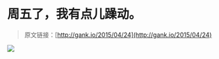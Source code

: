 # 周五了，我有点儿躁动。

> 原文链接：[http://gank.io/2015/04/24](http://gank.io/2015/04/24)

![](http://ww4.sinaimg.cn/large/610dc034gw1ergiue1xlbj20m80gq757.jpg)

